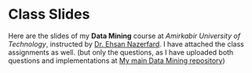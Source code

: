 <h1>Class Slides</h1>

Here are the slides of my <strong>Data Mining</strong> course at <em>Amirkabir University of Technology</em>, instructed by <a href="Ehsan Nazerfard">Dr. Ehsan Nazerfard</a>. I have attached the class assignments as well. (but only the questions, as I have uploaded both questions and implementations at <a href="https://github.com/Tina-Gh/Data-Mining">My main Data Mining repository</a>)
